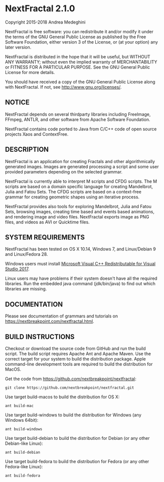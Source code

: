 # NextFractal 2.1.0

Copyright 2015-2018 Andrea Medeghini

NextFractal is free software: you can redistribute it and/or modify it under the terms of the GNU General Public License as published by the Free Software Foundation, either version 3 of the License, or (at your option) any later version.

NextFractal is distributed in the hope that it will be useful, but WITHOUT ANY WARRANTY; without even the implied warranty of MERCHANTABILITY or FITNESS FOR A PARTICULAR PURPOSE. See the GNU General Public License for more details.

You should have received a copy of the GNU General Public License along with NextFractal. If not, see http://www.gnu.org/licenses/.


## NOTICE

NextFractal depends on several thirdparty libraries including FreeImage, FFmpeg, ANTLR, and other software from Apache Software Foundation.

NextFractal contains code ported to Java from C/C++ code of open source projects Xaos and ContextFree.


## DESCRIPTION

NextFractal is an application for creating Fractals and other algorithmically generated images.
Images are generated processing a script and some user provided parameters depending on the selected grammar.

NextFractal is currently able to interpret M scripts and CFDG scripts. The M scripts are based on a domain specific language for creating Mandelbrot, Julia and Fatou Sets. The CFDG scripts are based on a context-free grammar for creating geometric shapes using an iterative process.

NextFractal provides also tools for exploring Mandelbrot, Julia and Fatou Sets, browsing images, creating time based and events based animations, and rendering image and video files. NextFractal exports image as PNG files, and videos as AVI or Quicktime files.


## SYSTEM REQUIREMENTS

NextFractal has been tested on OS X 10.14, Windows 7, and Linux/Debian 9 and Linux/Fedora 28.

Windows users must install [Microsoft Visual C++ Redistributable for Visual Studio 2017](https://support.microsoft.com/en-gb/help/2977003/the-latest-supported-visual-c-downloads).

Linux users may have problems if their system doesn't have all the required libraries. Run the embedded java command (jdk/bin/java) to find out which libraries are missing.


## DOCUMENTATION

Please see documentation of grammars and tutorials on https://nextbreakpoint.com/nextfractal.html.


## BUILD INSTRUCTIONS

Checkout or download the source code from GitHub and run the build script. The build script requires Apache Ant and Apache Maven. Use the correct target for your system to build the distribution package. Apple command-line development tools are required to build the distribution for MacOS.

Get the code from https://github.com/nextbreakpoint/nextfractal:

    git clone https://github.com/nextbreakpoint/nextfractal.git

Use target build-macos to build the distribution for OS X:

    ant build-mac

Use target build-windows to build the distribution for Windows (any Windows 64bit):

    ant build-windows

Use target build-debian to build the distribution for Debian (or any other Debian-like Linux):

    ant build-debian

Use target build-fedora to build the distribution for Fedora (or any other Fedora-like Linux):

    ant build-fedora
